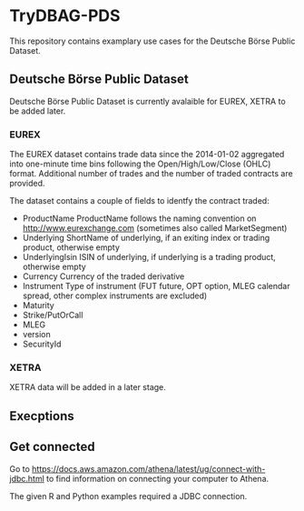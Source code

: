 # TryDBAG-PDS

This repository contains examplary use cases for the Deutsche Börse Public Dataset.

## Deutsche Börse Public Dataset

Deutsche Börse Public Dataset is currently avalaible for EUREX, XETRA to be added later.

### EUREX

The EUREX dataset contains trade data since the 2014-01-02 aggregated into one-minute time bins following the Open/High/Low/Close (OHLC) format. Additional number of trades and the number of traded contracts are provided.

The dataset contains a couple of fields to identfy the contract traded:
* ProductName         ProductName follows the naming convention on http://www.eurexchange.com (sometimes also called MarketSegment)
*	Underlying          ShortName of underlying, if an exiting index or trading product, otherwise empty
* UnderlyingIsin      ISIN of underlying, if underlying is a trading product, otherwise empty
* Currency            Currency of the traded derivative
* Instrument          Type of instrument (FUT future, OPT option, MLEG calendar spread, other complex instruments are excluded)
* Maturity
* Strike/PutOrCall
* MLEG
* version
* SecurityId

### XETRA

XETRA data will be added in a later stage.

## Execptions

## Get connected

Go to https://docs.aws.amazon.com/athena/latest/ug/connect-with-jdbc.html to find information on connecting your computer to Athena.

The given R and Python examples required a JDBC connection.

